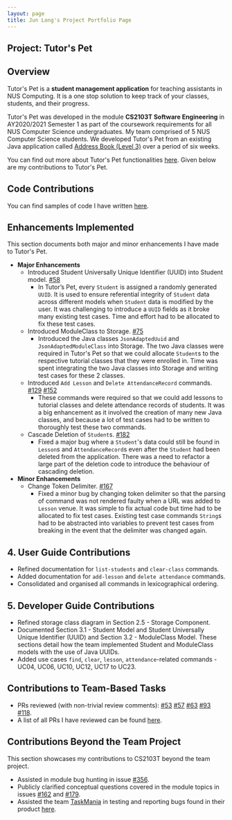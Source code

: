 ```yaml
---
layout: page
title: Jun Long's Project Portfolio Page
---
```

## Project: Tutor's Pet

## Overview
Tutor's Pet is a **student management application** for teaching assistants in NUS Computing.
It is a one stop solution to keep track of your classes, students, and their progress.

Tutor's Pet was developed in the module **CS2103T Software Engineering** in AY2020/2021 Semester 1
as part of the coursework requirements for all NUS Computer Science undergraduates.
My team comprised of 5 NUS Computer Science students. We developed Tutor's Pet from an existing Java application called
[Address Book (Level 3)](https://se-education.org/addressbook-level3/) over a period of six weeks.

You can find out more about Tutor's Pet functionalities
[here](https://ay2021s1-cs2103t-t10-4.github.io/tp/UserGuide.html). Given below are my contributions to Tutor's Pet.

## Code Contributions
You can find samples of code I have written
[here](https://nus-cs2103-ay2021s1.github.io/tp-dashboard/#breakdown=true&search=junlong4321).

## Enhancements Implemented
This section documents both major and minor enhancements I have made to Tutor's Pet.
* **Major Enhancements**
  * Introduced Student Universally Unique Identifier (UUID) into Student model.
  [#58](https://github.com/AY2021S1-CS2103T-T10-4/tp/pull/58)
    * In Tutor’s Pet, every `Student` is assigned a randomly generated `UUID`. It is used to
      ensure referential integrity of `Student` data across different models when `Student` data is modified 
      by the user. It was challenging to introduce a `UUID` fields as it broke many existing test cases.
      Time and effort had to be allocated to fix these test cases.
  * Introduced ModuleClass to Storage. [#75](https://github.com/AY2021S1-CS2103T-T10-4/tp/pull/75)
    * Introduced the Java classes `JsonAdaptedUuid` and `JsonAdaptedModuleClass` into Storage. The two Java classes were
      required in Tutor's Pet so that we could allocate `Student`s to the respective tutorial classes that they were
      enrolled in. Time was spent integrating the two Java classes into Storage and writing test cases for these 2
      classes.
  * Introduced `Add Lesson` and `Delete AttendanceRecord` commands.
  [#129](https://github.com/AY2021S1-CS2103T-T10-4/tp/pull/129)
  [#152](https://github.com/AY2021S1-CS2103T-T10-4/tp/pull/152)
    * These commands were required so that we could add lessons to tutorial classes and delete attendance records of
      students. It was a big enhancement as it involved the creation of many new Java classes, and because
      a lot of test cases had to be written to thoroughly test these two commands.
  * Cascade Deletion of `Student`s. [#182](https://github.com/AY2021S1-CS2103T-T10-4/tp/pull/185)
    * Fixed a major bug where a `Student`'s data could still be found in `Lesson`s and `AttendanceRecord`s even after
      the `Student` had been deleted from the application. There was a need to refactor a large part of the deletion
      code to introduce the behaviour of cascading deletion.
* **Minor Enhancements**
  * Change Token Delimiter.
  [#167](https://github.com/AY2021S1-CS2103T-T10-4/tp/pull/167)
    * Fixed a minor bug by changing token delimiter so that the parsing of command was not rendered faulty when a URL
    was added to `Lesson` venue. It was simple to fix actual code but time had to be allocated to fix test cases.
    Existing test case commands `String`s had to be abstracted into variables to prevent test cases
    from breaking in the event that the delimiter was changed again.

## 4. User Guide Contributions
* Refined documentation for `list-students` and `clear-class` commands.
* Added documentation for `add-lesson` and `delete attendance` commands.
* Consolidated and organised all commands in lexicographical ordering.

## 5. Developer Guide Contributions
* Refined storage class diagram in Section 2.5 - Storage Component.
* Documented Section 3.1 - Student Model and Student Universally Unique Identifier (UUID) and
Section 3.2 - ModuleClass Model. These sections detail how the team implemented Student and ModuleClass models
with the use of Java UUIDs.
* Added use cases `find`, `clear`, `lesson`, `attendance`-related commands - UC04, UC06, UC10, UC12, UC17 to UC23.

## Contributions to Team-Based Tasks
* PRs reviewed (with non-trivial review comments):
[#53](https://github.com/AY2021S1-CS2103T-T10-4/tp/pull/53)
[#57](https://github.com/AY2021S1-CS2103T-T10-4/tp/pull/57)
[#63](https://github.com/AY2021S1-CS2103T-T10-4/tp/pull/63)
[#93](https://github.com/AY2021S1-CS2103T-T10-4/tp/pull/93)
[#118](https://github.com/AY2021S1-CS2103T-T10-4/tp/pull/118).
* A list of all PRs I have reviewed can be found
[here](https://github.com/AY2021S1-CS2103T-T10-4/tp/pulls?q=is%3Apr+is%3Aclosed+reviewed-by%3Ajunlong4321).

## Contributions Beyond the Team Project
This section showcases my contributions to CS2103T beyond the team project.

* Assisted in module bug hunting in issue [#356](https://github.com/nus-cs2103-AY2021S1/forum/issues/356).
* Publicly clarified conceptual questions covered in the module topics in issues
[#162](https://github.com/nus-cs2103-AY2021S1/forum/issues/162)
and
[#179](https://github.com/nus-cs2103-AY2021S1/forum/issues/179).
* Assisted the team [TaskMania](https://github.com/AY2021S1-CS2103T-W10-3/tp/) in testing and reporting
bugs found in their product [here](https://github.com/junlong4321/ped/issues).
